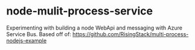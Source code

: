 # node-mulit-process-service
Experimenting with building a node WebApi and messaging with Azure Service Bus.  Based off of: https://github.com/RisingStack/multi-process-nodejs-example
